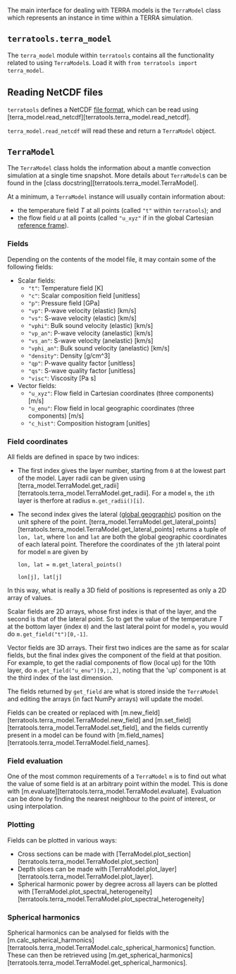 The main interface for dealing with TERRA models is the `TerraModel` class
which represents an instance in time within a TERRA simulation.

## `terratools.terra_model`

The `terra_model` module within `terratools` contains all the functionality
related to using `TerraModel`s.  Load it with
`from terratools import terra_model`.

## Reading NetCDF files
`terratools` defines a NetCDF [file format](file_formats), which can be
read using [terra_model.read_netcdf][terratools.terra_model.read_netcdf].

`terra_model.read_netcdf` will read these and return a `TerraModel` object.

## `TerraModel`
The `TerraModel` class holds the information about a mantle convection
simulation at a single time snapshot.  More details about `TerraModel`s can
be found in the [class docstring][terratools.terra_model.TerraModel].

At a minimum, a `TerraModel` instance will usually contain information about:
- the temperature field $T$ at all points (called `"t"` within `terratools`); and
- the flow field $u$ at all points (called `"u_xyz"` if in the global Cartesian
  [reference frame](reference_frames.md)).

### Fields
Depending on the contents of the model file, it may contain some of the
following fields:

- Scalar fields:
  - `"t"`: Temperature field [K]
  - `"c"`: Scalar composition field [unitless]
  - `"p"`: Pressure field [GPa]
  - `"vp"`: P-wave velocity (elastic) [km/s]
  - `"vs"`: S-wave velocity (elastic) [km/s]
  - `"vphi"`: Bulk sound velocity (elastic) [km/s]
  - `"vp_an"`: P-wave velocity (anelastic) [km/s]
  - `"vs_an"`: S-wave velocity (anelastic) [km/s]
  - `"vphi_an"`: Bulk sound velocity (anelastic) [km/s]
  - `"density"`: Density [g/cm^3]
  - `"qp"`: P-wave quality factor [unitless]
  - `"qs"`: S-wave quality factor [unitless]
  - `"visc"`: Viscosity [Pa s]
- Vector fields:
  - `"u_xyz"`: Flow field in Cartesian coordinates (three components) [m/s]
  - `"u_enu"`: Flow field in local geographic coordinates (three components) [m/s]
  - `"c_hist"`: Composition histogram [unitles]

### Field coordinates
All fields are defined in space by two indices:
- The first index gives the layer number, starting from `0` at the lowest part of
  the model.  Layer radii can be given using
  [terra_model.TerraModel.get_radii][terratools.terra_model.TerraModel.get_radii].
  For a model `m`, the `i`th layer is therfore at radius `m.get_radii()[i]`.
- The second index gives the lateral
  ([global geographic](reference_frames#Global-geographic)) position on the unit
  sphere of the point.
  [terra_model.TerraModel.get_lateral_points][terratools.terra_model.TerraModel.get_lateral_points]
  returns a tuple of `lon, lat`, where `lon` and `lat` are both the global
  geographic coordinates of each lateral point.  Therefore the coordinates of
  the `j`th lateral point for model `m` are given by
  
  ```
  lon, lat = m.get_lateral_points()
  
  lon[j], lat[j]
  ```

In this way, what is really a 3D field of positions is represented as only a
2D array of values.

Scalar fields are 2D arrays, whose first index is that of the layer, and the second
is that of the lateral point.  So to get the value of the temperature $T$ at
the bottom layer (index `0`) and the last lateral point for model `m`, you would do
`m.get_field("t")[0,-1]`.

Vector fields are 3D arrays.  Their first two indices are the same as for scalar
fields, but the final index gives the component of the field at that position.
For example, to get the radial components of flow (local up) for the 10th layer,
do `m.get_field("u_enu")[9,:,2]`, noting that the 'up' component is at the third
index of the last dimension.

The fields returned by `get_field` are what is stored inside the `TerraModel`
and editing the arrays (in fact NumPy arrays) will update the model.

Fields can be created or replaced with
[m.new_field][terratools.terra_model.TerraModel.new_field] and
[m.set_field][terratools.terra_model.TerraModel.set_field], and the fields
currently present in a model can be found with
[m.field_names][terratools.terra_model.TerraModel.field_names].

### Field evaluation
One of the most common requirements of a `TerraModel` `m` is to find out what the
value of some field is at an arbitrary point within the model.  This is done
with [m.evaluate][terratools.terra_model.TerraModel.evaluate].  Evaluation
can be done by finding the nearest neighbour to the point of interest, or using
interpolation.

### Plotting
Fields can be plotted in various ways:
- Cross sections can be made with [TerraModel.plot_section][terratools.terra_model.TerraModel.plot_section]
- Depth slices can be made with [TerraModel.plot_layer][terratools.terra_model.TerraModel.plot_layer].
- Spherical harmonic power by degree across all layers can be plotted with
  [TerraModel.plot_spectral_heterogeneity][terratools.terra_model.TerraModel.plot_spectral_heterogeneity]

### Spherical harmonics
Spherical harmonics can be analysed for fields with the
[m.calc_spherical_harmonics][terratools.terra_model.TerraModel.calc_spherical_harmonics]
function.  These can then be retrieved using
[m.get_spherical_harmonics][terratools.terra_model.TerraModel.get_spherical_harmonics].
